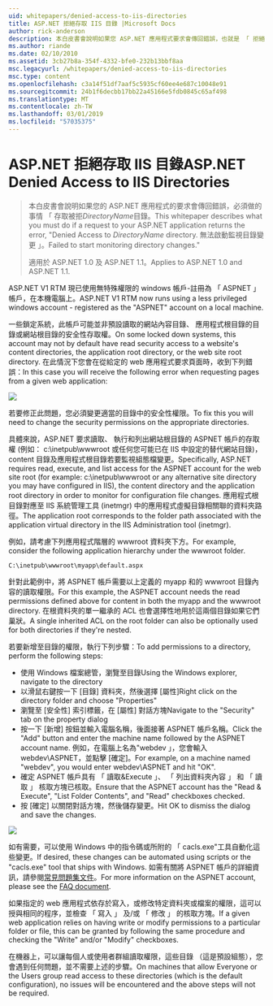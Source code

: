 ```yaml
---
uid: whitepapers/denied-access-to-iis-directories
title: ASP.NET 拒絕存取 IIS 目錄 |Microsoft Docs
author: rick-anderson
description: 本白皮書會說明如果您 ASP.NET 應用程式要求會傳回錯誤，也就是 「 拒絕存取 DirectoryName 目錄必須做事情。 無法為 s...
ms.author: riande
ms.date: 02/10/2010
ms.assetid: 3cb27b8a-354f-4332-bfe0-232b13bbf8aa
msc.legacyurl: /whitepapers/denied-access-to-iis-directories
msc.type: content
ms.openlocfilehash: c3a14f51df7aaf5c5935cf60ee4e687c10048e91
ms.sourcegitcommit: 24b1f6decbb17bb22a45166e5fdb0845c65af498
ms.translationtype: MT
ms.contentlocale: zh-TW
ms.lasthandoff: 03/01/2019
ms.locfileid: "57035375"
---
```

<a name="aspnet-denied-access-to-iis-directories"></a><span data-ttu-id="7c11b-104">ASP.NET 拒絕存取 IIS 目錄</span><span class="sxs-lookup"><span data-stu-id="7c11b-104">ASP.NET Denied Access to IIS Directories</span></span>
====================
> <span data-ttu-id="7c11b-105">本白皮書會說明如果您的 ASP.NET 應用程式的要求會傳回錯誤，必須做的事情 「 存取被拒*DirectoryName*目錄。</span><span class="sxs-lookup"><span data-stu-id="7c11b-105">This whitepaper describes what you must do if a request to your ASP.NET application returns the error, "Denied Access to *DirectoryName* directory.</span></span> <span data-ttu-id="7c11b-106">無法啟動監視目錄變更 」。</span><span class="sxs-lookup"><span data-stu-id="7c11b-106">Failed to start monitoring directory changes."</span></span>
> 
> <span data-ttu-id="7c11b-107">適用於 ASP.NET 1.0 及 ASP.NET 1.1。</span><span class="sxs-lookup"><span data-stu-id="7c11b-107">Applies to ASP.NET 1.0 and ASP.NET 1.1.</span></span>


<span data-ttu-id="7c11b-108">ASP.NET V1 RTM 現已使用無特殊權限的 windows 帳戶-註冊為 「 ASPNET 」 帳戶，在本機電腦上。</span><span class="sxs-lookup"><span data-stu-id="7c11b-108">ASP.NET V1 RTM now runs using a less privileged windows account - registered as the "ASPNET" account on a local machine.</span></span>

<span data-ttu-id="7c11b-109">一些鎖定系統，此帳戶可能並非預設讀取的網站內容目錄、 應用程式根目錄的目錄或網站根目錄的安全性存取權。</span><span class="sxs-lookup"><span data-stu-id="7c11b-109">On some locked down systems, this account may not by default have read security access to a website's content directories, the application root directory, or the web site root directory.</span></span> <span data-ttu-id="7c11b-110">在此情況下您會在從給定的 web 應用程式要求頁面時，收到下列錯誤：</span><span class="sxs-lookup"><span data-stu-id="7c11b-110">In this case you will receive the following error when requesting pages from a given web application:</span></span>

![](denied-access-to-iis-directories/_static/image1.jpg)

<span data-ttu-id="7c11b-111">若要修正此問題，您必須變更適當的目錄中的安全性權限。</span><span class="sxs-lookup"><span data-stu-id="7c11b-111">To fix this you will need to change the security permissions on the appropriate directories.</span></span>

<span data-ttu-id="7c11b-112">具體來說，ASP.NET 要求讀取、 執行和列出網站根目錄的 ASPNET 帳戶的存取權 (例如： c:\inetpub\wwwroot 或任何您可能已在 IIS 中設定的替代網站目錄)，content 目錄及應用程式根目錄若要監視組態檔變更。</span><span class="sxs-lookup"><span data-stu-id="7c11b-112">Specifically, ASP.NET requires read, execute, and list access for the ASPNET account for the web site root (for example: c:\inetpub\wwwroot or any alternative site directory you may have configured in IIS), the content directory and the application root directory in order to monitor for configuration file changes.</span></span> <span data-ttu-id="7c11b-113">應用程式根目錄對應至 IIS 系統管理工具 (inetmgr) 中的應用程式虛擬目錄相關聯的資料夾路徑。</span><span class="sxs-lookup"><span data-stu-id="7c11b-113">The application root corresponds to the folder path associated with the application virtual directory in the IIS Administration tool (inetmgr).</span></span>

<span data-ttu-id="7c11b-114">例如，請考慮下列應用程式階層的 wwwroot 資料夾下方。</span><span class="sxs-lookup"><span data-stu-id="7c11b-114">For example, consider the following application hierarchy under the wwwroot folder.</span></span>

`C:\inetpub\wwwroot\myapp\default.aspx`

<span data-ttu-id="7c11b-115">針對此範例中，將 ASPNET 帳戶需要以上定義的 myapp 和的 wwwroot 目錄內容的讀取權限。</span><span class="sxs-lookup"><span data-stu-id="7c11b-115">For this example, the ASPNET account needs the read permissions defined above for content in both the myapp and the wwwroot directory.</span></span> <span data-ttu-id="7c11b-116">在根資料夾的單一繼承的 ACL 也會選擇性地用於這兩個目錄如果它們巢狀。</span><span class="sxs-lookup"><span data-stu-id="7c11b-116">A single inherited ACL on the root folder can also be optionally used for both directories if they're nested.</span></span>

<span data-ttu-id="7c11b-117">若要新增至目錄的權限，執行下列步驟：</span><span class="sxs-lookup"><span data-stu-id="7c11b-117">To add permissions to a directory, perform the following steps:</span></span>

- <span data-ttu-id="7c11b-118">使用 Windows 檔案總管，瀏覽至目錄</span><span class="sxs-lookup"><span data-stu-id="7c11b-118">Using the Windows explorer, navigate to the directory</span></span>
- <span data-ttu-id="7c11b-119">以滑鼠右鍵按一下 [目錄] 資料夾，然後選擇 [屬性]</span><span class="sxs-lookup"><span data-stu-id="7c11b-119">Right click on the directory folder and choose "Properties"</span></span>
- <span data-ttu-id="7c11b-120">瀏覽至 [安全性] 索引標籤，在 [屬性] 對話方塊</span><span class="sxs-lookup"><span data-stu-id="7c11b-120">Navigate to the "Security" tab on the property dialog</span></span>
- <span data-ttu-id="7c11b-121">按一下 [新增] 按鈕並輸入電腦名稱，後面接著 ASPNET 帳戶名稱。</span><span class="sxs-lookup"><span data-stu-id="7c11b-121">Click the "Add" button and enter the machine name followed by the ASPNET account name.</span></span> <span data-ttu-id="7c11b-122">例如，在電腦上名為"webdev 」，您會輸入 webdev\ASPNET，並點擊 [確定]。</span><span class="sxs-lookup"><span data-stu-id="7c11b-122">For example, on a machine named "webdev", you would enter webdev\ASPNET and hit "OK".</span></span>
- <span data-ttu-id="7c11b-123">確定 ASPNET 帳戶具有 「 讀取&amp;Execute 」、 「 列出資料夾內容 」 和 「 讀取 」 核取方塊已核取。</span><span class="sxs-lookup"><span data-stu-id="7c11b-123">Ensure that the ASPNET account has the "Read &amp; Execute", "List Folder Contents", and "Read" checkboxes checked.</span></span>
- <span data-ttu-id="7c11b-124">按 [確定] 以關閉對話方塊，然後儲存變更。</span><span class="sxs-lookup"><span data-stu-id="7c11b-124">Hit OK to dismiss the dialog and save the changes.</span></span>

![](denied-access-to-iis-directories/_static/image2.jpg)

<span data-ttu-id="7c11b-125">如有需要，可以使用 Windows 中的指令碼或所附的 「 cacls.exe"工具自動化這些變更。</span><span class="sxs-lookup"><span data-stu-id="7c11b-125">If desired, these changes can be automated using scripts or the "cacls.exe" tool that ships with Windows.</span></span> <span data-ttu-id="7c11b-126">如需有關將 ASPNET 帳戶的詳細資訊，請參閱[常見問題集文件](https://go.microsoft.com/fwlink/?LinkId=5828)。</span><span class="sxs-lookup"><span data-stu-id="7c11b-126">For more information on the ASPNET account, please see the [FAQ document](https://go.microsoft.com/fwlink/?LinkId=5828).</span></span>

<span data-ttu-id="7c11b-127">如果指定的 web 應用程式依存於寫入，或修改特定資料夾或檔案的權限，這可以授與相同的程序，並檢查 「 寫入 」 及/或 「 修改 」 的核取方塊。</span><span class="sxs-lookup"><span data-stu-id="7c11b-127">If a given web application relies on having write or modify permissions to a particular folder or file, this can be granted by following the same procedure and checking the "Write" and/or "Modify" checkboxes.</span></span>

<span data-ttu-id="7c11b-128">在機器上，可以讓每個人或使用者群組讀取權限，這些目錄 （這是預設組態），您會遇到任何問題，並不需要上述的步驟。</span><span class="sxs-lookup"><span data-stu-id="7c11b-128">On machines that allow Everyone or the Users group read access to these directories (which is the default configuration), no issues will be encountered and the above steps will not be required.</span></span>
